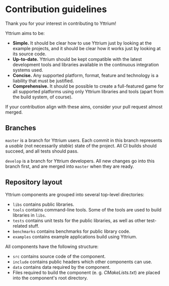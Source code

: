 # Contribution guidelines

Thank you for your interest in contributing to Yttrium!

Yttrium aims to be:
* **Simple.** It should be clear how to use Yttrium just by looking at the
  example projects, and it should be clear how it works just by looking at its
  source code.
* **Up-to-date.** Yttrium should be kept compatible with the latest development
  tools and libraries available in the continuous integration systems used.
* **Concise.** Any supported platform, format, feature and technology is a
  liability that must be justified.
* **Comprehensive.** It should be possible to create a full-featured game for
  all supported platforms using only Yttrium libraries and tools (apart from the
  build system, of course).

If your contribution align with these aims, consider your pull request almost
merged.


## Branches

`master` is a branch for Yttrium users. Each commit in this branch represents
a *usable* (not necessarily *stable*) state of the project. All CI builds
should succeed, and all tests should pass.

`develop` is a branch for Yttrium developers. All new changes go into this
branch first, and are merged into `master` when they are ready.


## Repository layout

Yttrium components are grouped into several top-level directories:
* `libs` contains public libraries.
* `tools` contains command-line tools. Some of the tools are used to build
  libraries in `libs`.
* `tests` contains unit tests for the public libraries, as well as other
  test-related stuff.
* `benchmarks` contains benchmarks for public library code.
* `examples` contains example applications build using Yttrium.

All components have the following structure:
* `src` contains source code of the component.
* `include` contains public headers which other components can use.
* `data` contains data required by the component.
* Files required to build the component (e. g. *CMakeLists.txt*) are placed
  into the component's root directory.
